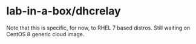 # lab-in-a-box/dhcrelay

Note that this is specific, for now, to RHEL 7 based distros. Still waiting on CentOS 8 generic cloud image.
